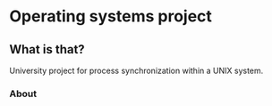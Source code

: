 # Operating systems project

## What is that?

University project for process synchronization within a UNIX system.

### About

